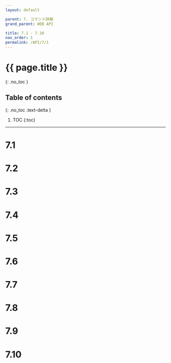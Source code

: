 ```yaml
---
layout: default

parent: 7. コマンド詳細
grand_parent: WEB API

title: 7.1 - 7.10
nav_order: 1
permalink: /API/7/1
---
```


# {{ page.title }}
{: .no_toc }

## Table of contents 
{: .no_toc .text-delta }

1. TOC
{:toc}

---

# 7.1

# 7.2

# 7.3

# 7.4

# 7.5

# 7.6

# 7.7

# 7.8

# 7.9

# 7.10
